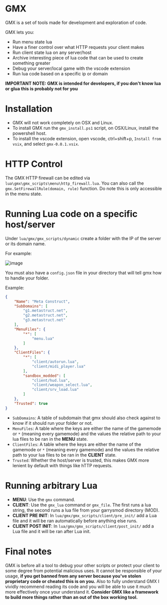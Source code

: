 # GMX
GMX is a set of tools made for development and exploration of code.

GMX lets you:
- Run menu state lua
- Have a finer control over what HTTP requests your client makes
- Run client state lua on any server/host
- Archive interesting piece of lua code that can be used to create something greater
- Debug your server/local game with the vscode extension
- Run lua code based on a specific ip or domain

**IMPORTANT NOTE: GMX is intended for developers, if you don't know lua or glua this is probably not for you**

# Installation
- GMX will not work completely on OSX and Linux.
- To install GMX run the `gmx_install.ps1` script, on OSX/Linux, install the powershell host.
- To install the vscode extension, open vscode, ctrl+shift+p, `Install from vsix`, and select `gmx-0.0.1.vsix`.

# HTTP Control
The GMX HTTP firewall can be edited via `lua\gmx\gmx_scripts\menu\http_firewall.lua`. You can also call the `gmx.SetFirewallRule(domain, rule)` function.
Do note this is only accessible in the menu state.

# Running Lua code on a specific host/server
Under `lua/gmx/gmx_scripts/dynamic` create a folder with the IP of the server or its domain name.

For example: 

![image](https://github.com/user-attachments/assets/3116e255-34aa-44b5-ab05-222d7245f016)

You must also have a `config.json` file in your directory that will tell gmx how to handle your folder.

Example: 
```json
{
	"Name": "Meta Construct",
	"SubDomains": [
		"g1.metastruct.net",
		"g2.metastruct.net",
		"g3.metastruct.net"
	],
	"MenuFiles": {
		"*": [
			"menu.lua"
		]
	},
	"ClientFiles": {
		"*": [
			"client/autorun.lua",
			"client/midi_player.lua"
		],
		"sandbox_modded": [
			"client/hud.lua",
			"client/weapon_select.lua",
			"client/srv_load.lua"
		]
	},
	"Trusted": true
}
```

- `SubDomains`: A table of subdomain that gmx should also check against to know if it should run your folder or not.
- `MenuFiles`: A table where the keys are either the name of the gamemode or `*` (meaning every gamemode) and the values the relative path to your lua files to be ran in the **MENU** state.
- `ClientFiles`: A table where the keys are either the name of the gamemode or `*` (meaning every gamemode) and the values the relative path to your lua files to be ran in the **CLIENT** state.
- `Trusted`: Whether the host/server is trusted, this makes GMX more lenient by default with things like hTTP requests.

# Running arbitrary Lua
- **MENU**: Use the `gmx` command.
- **CLIENT**: Use the `gmx_lua` command or `gmx_file`. The first runs a lua string, the second runs a lua file from your garrysmod directory (MOD).
- **CLIENT PRE INIT**: In `lua/gmx/gmx_scripts/client/pre_init/` add a Lua file and it will be ran automatically before anything else runs.
- **CLIENT POST INIT**: In `lua/gmx/gmx_scripts/client/post_init/` add a Lua file and it will be ran after Lua init.

# Final notes
GMX is before all a tool to debug your other scripts or protect your client to some degree from potential malicious uses. It cannot be responsible of your usage, **if you get banned from any server because you've stolen proprietary code or cheated this is on you.**
Also to fully understand GMX I vividly recommend reading its code and you will be able to use it much more effectively once your understand it. **Consider GMX like a framework to build more things rather than an out of the box working tool.**

